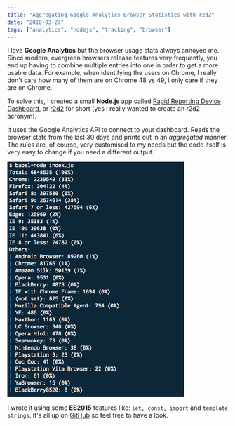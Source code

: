 ```yaml
---
title: "Aggregating Google Analytics Browser Statistics with r2d2"
date: "2016-03-27"
tags: ["analytics", "nodejs", "tracking", "browser"]
---
```


I love **Google Analytics** but the browser usage stats always annoyed me. Since modern, evergreen browsers release features very frequently, you end up having to combine multiple entries into one in order to get a more usable data. For example, when identifying the users on Chrome, I really don't care how many of them are on Chrome 48 vs 49, I only care if they are on Chrome.

To solve this, I created a small **Node.js** app called [Rapid Reporting Device Dashboard](https://github.com/jpedroribeiro/r2d2), or [r2d2](https://github.com/jpedroribeiro/r2d2) for short (yes I really wanted to create an r2d2 acronym).

It uses the Google Analytics API to connect to your dashboard. Reads the browser stats from the last 30 days and prints out in an _aggregated_ manner. The rules are, of course, very customised to my needs but the code itself is very easy to change if you need a different output.

![r2d2](images/Screen-Shot-2016-03-27-at-16.18.40.png)

I wrote it using some **ES2015** features like: `let, const, import` and `template strings`. It's all up on [GitHub](https://github.com/jpedroribeiro/r2d2) so feel free to have a look.
